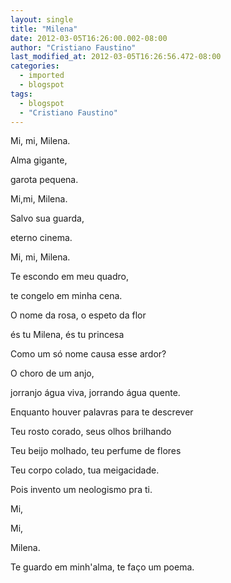 ```yaml
---
layout: single
title: "Milena"
date: 2012-03-05T16:26:00.002-08:00
author: "Cristiano Faustino"
last_modified_at: 2012-03-05T16:26:56.472-08:00
categories:
  - imported
  - blogspot
tags:
  - blogspot
  - "Cristiano Faustino"
---
```


Mi, mi, Milena.

Alma gigante,

garota pequena.

Mi,mi, Milena.

Salvo sua guarda,

eterno cinema.

Mi, mi, Milena.

Te escondo em meu quadro,

te congelo em minha cena.



O nome da rosa, o espeto da flor

és tu Milena, és tu princesa

Como um só nome causa esse ardor?

O choro de um anjo,

jorranjo água viva, jorrando água quente.



Enquanto houver palavras para te descrever

Teu rosto corado, seus olhos brilhando

Teu beijo molhado, teu perfume de flores

Teu corpo colado, tua meigacidade.

Pois invento um neologismo pra ti.



Mi,

Mi,

Milena.



Te guardo em minh'alma, te faço um poema.